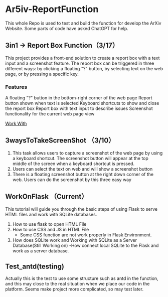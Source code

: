 # Ar5iv-ReportFunction
This whole Repo is used to test and build the function for develop the ArXiv Website.
Some parts of code have asked ChatGPT for help.

## 3in1 -> Report Box Function（3/17）
This project provides a front-end solution to create a report box with a text input and a screenshot feature. The report box can be triggered in three different ways: by clicking a floating "?" button, by selecting text on the web page, or by pressing a specific key.

### Features
A floating "?" button in the bottom-right corner of the web page
Report button shown when text is selected
Keyboard shortcuts to show and close the report box
Report box with text input to describe issues
Screenshot functionality for the current web page view

[Work With](https://github.com/zzhilin/flask-demo)

## 3waysToTakeScreenShot （3/10）
1. This task allows users to capture a screenshot of the web page by using a keyboard shortcut. The screenshot button will appear at the top middle of the screen when a keyboard shortcut is pressed. 
2. Users can select the text on web and will show a screenshot button
3. There is a floating screenshot button at the right down corner of the web.
Users can do the screenshot by this three easy way

## WorkOnFlask （Current）
This tutorial will guide you through the basic steps of using Flask to serve HTML files and work with SQLite databases.
1. How to use flask to open HTML File
2. How to use CSS and JS in HTML File
    - Some CSS function are not work properly in Flask Environment.
3. How does SQLite work and Working with SQLite as a Server Database(Still Working on)
    -How connect local SQLite to the Flask and work as a server database.

## Test_antd(testing)
Actually this is the test to use some structure such as antd in the function, and this may close to the real situation when we place our code in the platform. Seems make project more complicated, so may test later.